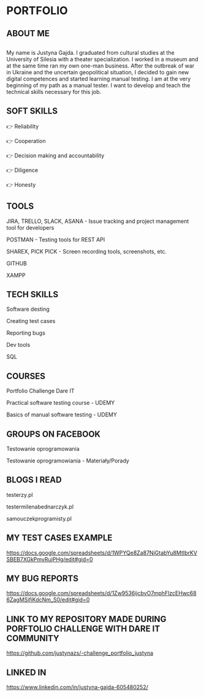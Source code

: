 # PORTFOLIO

## ABOUT ME

## 
My name is Justyna Gajda. I graduated from cultural studies at the University of Silesia with a theater specialization. I worked in a museum and at the same time ran my own one-man business. After the outbreak of war in Ukraine and the uncertain geopolitical situation, I decided to gain new digital competences and started learning manual testing. I am at the very beginning of my path as a manual tester. I want to develop and teach the technical skills necessary for this job.


## SOFT SKILLS
 
 👉 Reliability
 
 👉 Cooperation
 
 👉 Decision making and accountability
 
 👉 Diligence
 
 👉 Honesty



## TOOLS

JIRA, TRELLO, SLACK, ASANA - Issue tracking and project management tool for developers

POSTMAN - Testing tools for REST API

SHAREX, PICK PICK - Screen recording tools, screenshots, etc.

GITHUB

XAMPP 


## TECH SKILLS

Software desting

Creating test cases

Reporting bugs

Dev tools

SQL


## COURSES

Portfolio Challenge Dare IT

Practical software testing course - UDEMY

Basics of manual software testing - UDEMY


## GROUPS ON FACEBOOK

Testowanie oprogramowania

Testowanie oprogramowiania - Materiały/Porady


## BLOGS I READ

testerzy.pl

testermilenabednarczyk.pl

samouczekprogramisty.pl


## MY TEST CASES EXAMPLE

https://docs.google.com/spreadsheets/d/1WPYQe8Za87NjGtabYu8MtIbrKVSBEB7XGkPmvRujPHg/edit#gid=0


## MY BUG REPORTS

https://docs.google.com/spreadsheets/d/1Zw9536ijcbvO7mphFlzcEHwc686ZagMSifiKdcNm_S0/edit#gid=0


## LINK TO MY REPOSITORY MADE DURING PORFTOLIO CHALLENGE WITH DARE IT COMMUNITY

https://github.com/justynazs/-challenge_portfolio_justyna

## LINKED IN

https://www.linkedin.com/in/justyna-gajda-605480252/
